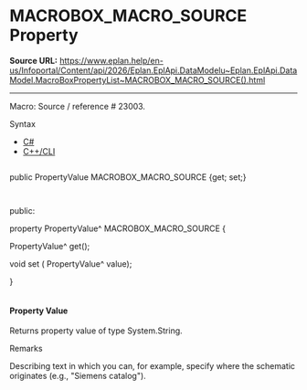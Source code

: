 # MACROBOX_MACRO_SOURCE Property

**Source URL:** https://www.eplan.help/en-us/Infoportal/Content/api/2026/Eplan.EplApi.DataModelu~Eplan.EplApi.DataModel.MacroBoxPropertyList~MACROBOX_MACRO_SOURCE().html

---

Macro: Source / reference # 23003.

Syntax

- [C#](#i-syntax-CS)
- [C++/CLI](#i-syntax-CPP2005)

```
```
public PropertyValue MACROBOX_MACRO_SOURCE {get; set;}
```
```

```
```
public:

property PropertyValue^ MACROBOX_MACRO_SOURCE {

   PropertyValue^ get();

   void set (    PropertyValue^ value);

}
```
```

#### Property Value

Returns property value of type System.String.

Remarks

Describing text in which you can, for example, specify where the schematic originates (e.g., "Siemens catalog").
